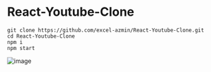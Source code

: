 # React-Youtube-Clone

```
git clone https://github.com/excel-azmin/React-Youtube-Clone.git
cd React-Youtube-Clone
npm i
npm start
```

![image](https://github.com/excel-azmin/React-Youtube-Clone/assets/92359442/0021e77d-415e-4faf-8a46-d2f5be8de8ed)
